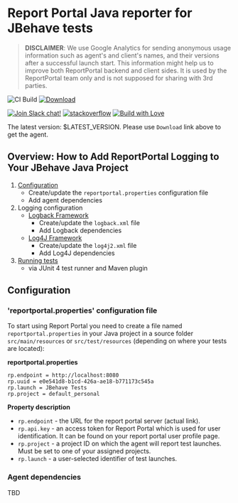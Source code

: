 # Report Portal Java reporter for JBehave tests

> **DISCLAIMER**: We use Google Analytics for sending anonymous usage information such as agent's and client's names, and their versions
> after a successful launch start. This information might help us to improve both ReportPortal backend and client sides. It is used by the
> ReportPortal team only and is not supposed for sharing with 3rd parties.

![CI Build](https://github.com/reportportal/agent-java-jbehave/workflows/CI%20Build/badge.svg?branch=develop)
[ ![Download](https://api.bintray.com/packages/epam/reportportal/agent-java-jbehave/images/download.svg) ](https://bintray.com/epam/reportportal/agent-java-jbehave/_latestVersion)
 
[![Join Slack chat!](https://reportportal-slack-auto.herokuapp.com/badge.svg)](https://reportportal-slack-auto.herokuapp.com)
[![stackoverflow](https://img.shields.io/badge/reportportal-stackoverflow-orange.svg?style=flat)](http://stackoverflow.com/questions/tagged/reportportal)
[![Build with Love](https://img.shields.io/badge/build%20with-❤%EF%B8%8F%E2%80%8D-lightgrey.svg)](http://reportportal.io?style=flat)

The latest version: $LATEST_VERSION. Please use `Download` link above to get the agent.

## Overview: How to Add ReportPortal Logging to Your JBehave Java Project

1. [Configuration](#configuration)
   * Create/update the `reportportal.properties` configuration file
   * Add agent dependencies
2. Logging configuration 
   * [Logback Framework](#logback-framework)
     * Create/update the `logback.xml` file
     * Add Logback dependencies
   * [Log4J Framework](#log4j-framework)
     * Create/update the `log4j2.xml` file
     * Add Log4J dependencies
4. [Running tests](#test-run)
   * via JUnit 4 test runner and Maven plugin

## Configuration

### 'reportportal.properties' configuration file
To start using Report Portal you need to create a file named `reportportal.properties` in your Java project in a source folder 
`src/main/resources` or `src/test/resources` (depending on where your tests are located):

**reportportal.properties**
```
rp.endpoint = http://localhost:8080
rp.uuid = e0e541d8-b1cd-426a-ae18-b771173c545a
rp.launch = JBehave Tests
rp.project = default_personal
```
**Property description**
* `rp.endpoint` - the URL for the report portal server (actual link).
* `rp.api.key` - an access token for Report Portal which is used for user identification. It can be found on your report portal user profile page.
* `rp.project` - a project ID on which the agent will report test launches. Must be set to one of your assigned projects.
* `rp.launch` - a user-selected identifier of test launches.

### Agent dependencies

TBD
